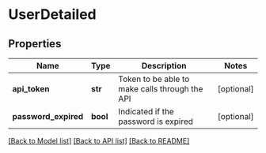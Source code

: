 # UserDetailed

## Properties
Name | Type | Description | Notes
------------ | ------------- | ------------- | -------------
**api_token** | **str** | Token to be able to make calls through the API | [optional] 
**password_expired** | **bool** | Indicated if the password is expired | [optional] 

[[Back to Model list]](../README.md#documentation-for-models) [[Back to API list]](../README.md#documentation-for-api-endpoints) [[Back to README]](../README.md)


